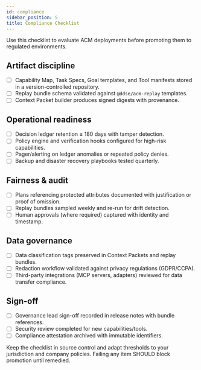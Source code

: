 ```yaml
---
id: compliance
sidebar_position: 5
title: Compliance Checklist
---
```


Use this checklist to evaluate ACM deployments before promoting them to regulated environments.

## Artifact discipline

- [ ] Capability Map, Task Specs, Goal templates, and Tool manifests stored in a version-controlled repository.
- [ ] Replay bundle schema validated against `@ddse/acm-replay` templates.
- [ ] Context Packet builder produces signed digests with provenance.

## Operational readiness

- [ ] Decision ledger retention ≥ 180 days with tamper detection.
- [ ] Policy engine and verification hooks configured for high-risk capabilities.
- [ ] Pager/alerting on ledger anomalies or repeated policy denies.
- [ ] Backup and disaster recovery playbooks tested quarterly.

## Fairness & audit

- [ ] Plans referencing protected attributes documented with justification or proof of omission.
- [ ] Replay bundles sampled weekly and re-run for drift detection.
- [ ] Human approvals (where required) captured with identity and timestamp.

## Data governance

- [ ] Data classification tags preserved in Context Packets and replay bundles.
- [ ] Redaction workflow validated against privacy regulations (GDPR/CCPA).
- [ ] Third-party integrations (MCP servers, adapters) reviewed for data transfer compliance.

## Sign-off

- [ ] Governance lead sign-off recorded in release notes with bundle references.
- [ ] Security review completed for new capabilities/tools.
- [ ] Compliance attestation archived with immutable identifiers.

Keep the checklist in source control and adapt thresholds to your jurisdiction and company policies. Failing any item SHOULD block promotion until remedied.
